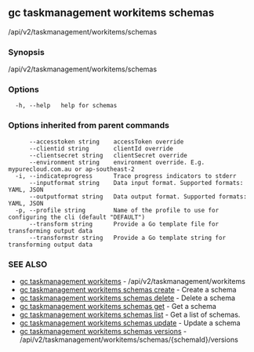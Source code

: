 ## gc taskmanagement workitems schemas

/api/v2/taskmanagement/workitems/schemas

### Synopsis

/api/v2/taskmanagement/workitems/schemas

### Options

```
  -h, --help   help for schemas
```

### Options inherited from parent commands

```
      --accesstoken string    accessToken override
      --clientid string       clientId override
      --clientsecret string   clientSecret override
      --environment string    environment override. E.g. mypurecloud.com.au or ap-southeast-2
  -i, --indicateprogress      Trace progress indicators to stderr
      --inputformat string    Data input format. Supported formats: YAML, JSON
      --outputformat string   Data output format. Supported formats: YAML, JSON
  -p, --profile string        Name of the profile to use for configuring the cli (default "DEFAULT")
      --transform string      Provide a Go template file for transforming output data
      --transformstr string   Provide a Go template string for transforming output data
```

### SEE ALSO

* [gc taskmanagement workitems](gc_taskmanagement_workitems.html)	 - /api/v2/taskmanagement/workitems
* [gc taskmanagement workitems schemas create](gc_taskmanagement_workitems_schemas_create.html)	 - Create a schema
* [gc taskmanagement workitems schemas delete](gc_taskmanagement_workitems_schemas_delete.html)	 - Delete a schema
* [gc taskmanagement workitems schemas get](gc_taskmanagement_workitems_schemas_get.html)	 - Get a schema
* [gc taskmanagement workitems schemas list](gc_taskmanagement_workitems_schemas_list.html)	 - Get a list of schemas.
* [gc taskmanagement workitems schemas update](gc_taskmanagement_workitems_schemas_update.html)	 - Update a schema
* [gc taskmanagement workitems schemas versions](gc_taskmanagement_workitems_schemas_versions.html)	 - /api/v2/taskmanagement/workitems/schemas/{schemaId}/versions


